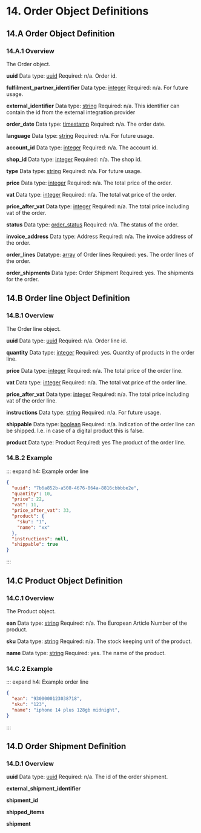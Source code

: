 # 14. Order Object Definitions

## 14.A Order Object Definition

### 14.A.1 Overview

The Order object.

**uuid**
Data type: [uuid]
Required: n/a.
Order id.

**fulfilment_partner_identifier**
Data type: [integer]
Required: n/a.
For future usage.

**external_identifier**
Data type: [string]
Required: n/a.
This identifier can contain the id from the external integration provider

**order_date**
Data type: [timestamp]
Required: n/a.
The order date.

**language**
Data type: [string]
Required: n/a.
For future usage.

**account_id**
Data type: [integer]
Required: n/a.
The account id.

**shop_id**
Data type: [integer]
Required: n/a.
The shop id.

**type**
Data type: [string]
Required: n/a.
For future usage.

**price**
Data type: [integer]
Required: n/a.
The total price of the order.

**vat**
Data type: [integer]
Required: n/a.
The total vat price of the order.

**price_after_vat**
Data type: [integer]
Required: n/a.
The total price including vat of the order.

**status**
Data type: [order_status]
Required: n/a.
The status of the order.

**invoice_address**
Data type: <ApiLink to="7_B">Address</ApiLink>
Required: n/a.
The invoice address of the order.

**order_lines**
Datatype: [array] of <ApiLink to="14_B">Order lines</ApiLink>
Required: yes.
The order lines of the order.

**order_shipments**
Data type: <ApiLink to="14_D">Order Shipment</ApiLink>
Required: yes.
The shipments for the order.

## 14.B Order line Object Definition

### 14.B.1 Overview

The Order line object.

**uuid**
Data type: [uuid]
Required: n/a.
Order line id.

**quantity**
Data type: [integer]
Required: yes.
Quantity of products in the order line.

**price**
Data type: [integer]
Required: n/a.
The total price of the order line.

**vat**
Data type: [integer]
Required: n/a.
The total vat price of the order line.

**price_after_vat**
Data type: [integer]
Required: n/a.
The total price including vat of the order line.

**instructions**
Data type: [string]
Required: n/a.
For future usage.

**shippable**
Data type: [boolean]
Required: n/a.
Indication of the order line can be shipped. I.e. in case of a digital product this is false.

**product**
Data type: <ApiLink to="14_C">Product</ApiLink>
Required: yes
The product of the order line.

### 14.B.2 Example

::: expand h4: Example order line
```json
{
  "uuid": "7b6a852b-a508-4676-864a-8816cbbbbe2e",
  "quantity": 10,
  "price": 22,
  "vat": 11,
  "price_after_vat": 33,
  "product": {
    "sku": "1",
    "name": "xx"
  },
  "instructions": null,
  "shippable": true
}
```
:::

## 14.C Product Object Definition

### 14.C.1 Overview

The Product object.

**ean**
Data type: [string]
Required: n/a.
The European Article Number of the product.

**sku**
Data type: [string]
Required: n/a.
The stock keeping unit of the product.

**name**
Data type: [string]
Required: yes.
The name of the product.

### 14.C.2 Example

::: expand h4: Example order line
```json
{
  "ean": "9300000123038718",
  "sku": "123",
  "name": "iphone 14 plus 128gb midnight",
}
```
:::

## 14.D Order Shipment Definition

### 14.D.1 Overview

**uuid**
Data type: [uuid]
Required: n/a.
The id of the order shipment.

**external_shipment_identifier**

**shipment_id**

**shipped_items**

**shipment**

[array]: /api-reference/04.data-types.html#array
[boolean]: /api-reference/04.data-types.html#boolean
[carrier]: /api-reference/04.data-types.html#carrier
[coordinates]: /api-reference/04.data-types.html#coordinates
[country_code]: /api-reference/04.data-types.html#country-code
[currency]: /api-reference/04.data-types.html#currency
[date]: /api-reference/04.data-types.html#date
[delivery_type]: /api-reference/04.data-types.html#delivery-type
[description]: /api-reference/04.data-types.html#description
[eori_number]: /api-reference/04.data-types.html#eori-number
[float]: /api-reference/04.data-types.html#float
[integer]: /api-reference/04.data-types.html#integer
[isic_code]: /api-reference/04.data-types.html#isic-code
[label_position]: /api-reference/04.data-types.html#label-position
[main]: /api-reference/04.data-types.html#main
[month_digit]: /api-reference/04.data-types.html#month-digit
[order_status]: /api-reference/04.data-types.html#order-status
[package_contents]: /api-reference/04.data-types.html#package-contents
[package_type]: /api-reference/04.data-types.html#package-type
[paper_size]: /api-reference/04.data-types.html#paper-size
[platform]: /api-reference/04.data-types.html#platform
[price]: /api-reference/04.data-types.html#price
[shipment_status]: /api-reference/04.data-types.html#shipment-status
[sort_order]: /api-reference/04.data-types.html#sort-order
[string]: /api-reference/04.data-types.html#string
[text]: /api-reference/04.data-types.html#text
[time]: /api-reference/04.data-types.html#time
[timestamp]: /api-reference/04.data-types.html#timestamp
[uuid]: /api-reference/04.data-types.html#uuid
[vat_number]: /api-reference/04.data-types.html#vat-number
[Webhook]: /api-reference/04.data-types.html#webhook
[weekday_digit]: /api-reference/04.data-types.html#weekday-digit
[weekday_string]: /api-reference/04.data-types.html#weekday-string
